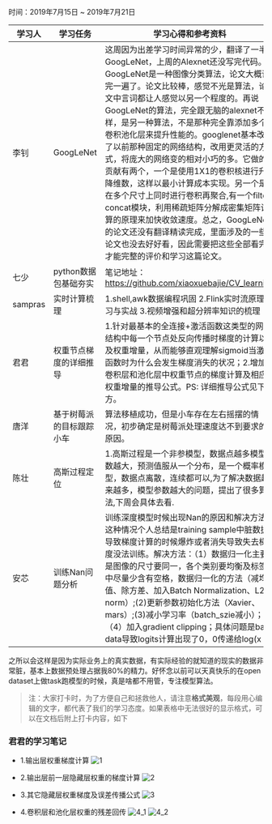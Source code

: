 时间：2019年7月15日 ~ 2019年7月21日

学习人|学习任务|学习心得和参考资料
------ | ------ | ------ 
李钊 | GoogLeNet | 这周因为出差学习时间异常的少，翻译了一半GoogLeNet，上周的Alexnet还没写完代码。GoogLeNet是一种图像分类算法，论文大概读完一遍了。论文比较棒，感觉不光是算法，论文中言词都让人感觉以另一个程度的。再说GoogLeNet的算法，完全跟无脑的alexnet不一样，是另一种算法，不是那种完全靠添加多个卷积池化层来提升性能的。googlenet基本改变了以前那种固定的网络结构，改用更灵活的方式，将庞大的网络变的相对小巧的多。它做的贡献有两个，一个是使用1X1的卷积核进行升降维数，这样以最小计算成本实现。另一个是在多个尺寸上同时进行卷积再聚合,有一个filter concat模块，利用稀疏矩阵分解成密集矩阵计算的原理来加快收敛速度。总之，GoogLeNet的论文还没有翻译精读完成，里面涉及的一些论文也没去好好看，因此需要把这些全部看完才能完整的评价和学习这篇论文。
七少 | python数据包基础夯实 | 笔记地址：https://github.com/xiaoxuebajie/CV_learning
sampras | 实时计算梳理 | 1.shell,awk数据编程巩固        2.Flink实时流原理学习与实战      3.视频增强和超分辨率知识的梳理
君君 | 权重节点梯度的详细推导 | 1.针对最基本的全连接+激活函数这类型的网络结构中每一个节点处反向传播时梯度的计算以及权重增量，从而能够直观理解sigmoid当激活函数时为什么会发生梯度消失的状况；2.增加对卷积层和池化层中权重节点的梯度计算及相应权重增量的推导公式。PS: 详细推导公式见下方。
唐洋 | 基于树莓派的目标跟踪小车 | 算法移植成功，但是小车存在左右摇摆的情况，初步确定是树莓派处理速度达不到要求的原因。
陈壮 | 高斯过程定位| 1.高斯过程是一个非参模型，数据点越多模型参数越大，预测值服从一个分布，是一个概率模型，数据点离散，连续都可以,为了解决数据越来越多，模型参数越大的问题，提出了很多算法,下周会具体去看.
安芯 | 训练Nan问题分析 |训练深度模型时候出现Nan的原因和解决方法：这种情况个人总结是training sample中脏数据导致梯度计算的时候爆炸或者消失导致失去梯度没法训练。解决方法：（1）数据归一化主要是图像的尺寸要同一，各个类别要均衡及标签中尽量少含有空格，数据归一化的方法（减均值、除方差、加入Batch Normalization、L2 norm）;(2)更新参数初始化方法（Xavier、mars）;(3)减小学习率（batch_szie减小）；（4）加入gradient clipping；具体问题是bad data导致logits计算出现了0，0传递给log(x|x=0)——>无穷大即出现Nan，通过设置batch_size = 1，shuffle = False，一步步将sample定位到了所有可能的脏数据删掉。期间删了好几个依然会loss断崖为nan，一直定位一直删终于 work out!
之所以会这样是因为实际业务上的真实数据，有实际经验的就知道的现实的数据非常脏，基本上数据预处理占据我80%的精力。好怀念以前可以天真快乐的在open dataset上做task跑模型的时候，真是啥都不用管，专注模型算法。
> 注：大家打卡时，为了方便自己和拯救他人，请注意**格式美观**，每段用心编辑的文字，都代表了我们的学习态度。如果表格中无法很好的显示格式，可以在文档后附上打卡内容，如下


### 君君的学习笔记

* 1.输出层权重梯度计算
  ![1](https://img-blog.csdnimg.cn/20190722123012578.JPG?x-oss-process=image/watermark,type_ZmFuZ3poZW5naGVpdGk,shadow_10,text_aHR0cHM6Ly9ibG9nLmNzZG4ubmV0L3dlaXhpbl80MzE5NDU1NQ==,size_16,color_FFFFFF,t_70)
  
* 2.输出层前一层隐藏层权重的梯度计算
  ![2](https://img-blog.csdnimg.cn/20190722123526271.JPG?x-oss-process=image/watermark,type_ZmFuZ3poZW5naGVpdGk,shadow_10,text_aHR0cHM6Ly9ibG9nLmNzZG4ubmV0L3dlaXhpbl80MzE5NDU1NQ==,size_16,color_FFFFFF,t_70)
  
* 3.其它隐藏层权重梯度及误差传播公式
  ![3](https://img-blog.csdnimg.cn/20190722123123183.JPG?x-oss-process=image/watermark,type_ZmFuZ3poZW5naGVpdGk,shadow_10,text_aHR0cHM6Ly9ibG9nLmNzZG4ubmV0L3dlaXhpbl80MzE5NDU1NQ==,size_16,color_FFFFFF,t_70)

* 4.卷积层和池化层权重的残差回传
  ![4_1](https://img-blog.csdnimg.cn/2019072221144327.JPG?x-oss-process=image/watermark,type_ZmFuZ3poZW5naGVpdGk,shadow_10,text_aHR0cHM6Ly9ibG9nLmNzZG4ubmV0L3dlaXhpbl80MzE5NDU1NQ==,size_16,color_FFFFFF,t_70)
  ![4_2](https://img-blog.csdnimg.cn/20190722211454880.JPG?x-oss-process=image/watermark,type_ZmFuZ3poZW5naGVpdGk,shadow_10,text_aHR0cHM6Ly9ibG9nLmNzZG4ubmV0L3dlaXhpbl80MzE5NDU1NQ==,size_16,color_FFFFFF,t_70)
  
